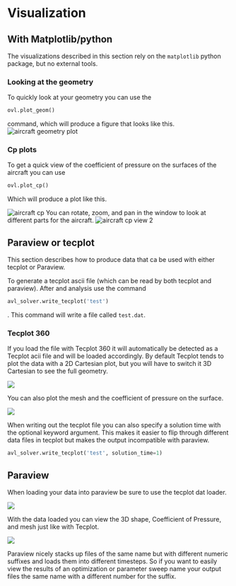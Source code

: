 # Visualization


## With Matplotlib/python
The visualizations described in this section rely on the `matplotlib` python package, but no external tools. 

### Looking at the geometry
To quickly look at your geometry you can use the
```python
ovl.plot_geom()
``` 
command, which will produce a figure that looks like this. 
![aircraft geometry plot](figures/aircraft_geom.png)


### Cp plots 
To get a quick view of the coefficient of pressure on the surfaces of the aircraft you can use 
```python
ovl.plot_cp()
```
Which will produce a plot like this. 

![aircraft cp](figures/aircraft_cp.png)
You can rotate, zoom, and pan in the window to look at different parts for the aircraft.
![aircraft cp view 2](figures/aircraft_cp_view2.png)

## Paraview or tecplot
This section describes how to produce data that ca be used with either tecplot or Paraview.

To generate a tecplot ascii file (which can be read by both tecplot and paraview). 
After and analysis use the command 
```python
avl_solver.write_tecplot('test')
```
. This command will write a file called `test.dat`.

### Tecplot 360

If you load the file with Tecplot 360 it will automatically be detected as a Tecplot acii file and will be loaded accordingly. 
By default Tecplot tends to plot the data with a 2D Cartesian plot, but you will have to switch it 3D Cartesian to see the full geometry. 

![](figures/tecplot_geom.png)

You can also plot the mesh and the coefficient of pressure on the surface. 

![](figures/tecplot_cp.png)

When writing out the tecplot file you can also specify a solution time with the optional keyword argument. 
This makes it easier to flip through different data files in tecplot but makes the output incompatible with paraview.
```python 
avl_solver.write_tecplot('test', solution_time=1)
```

## Paraview

When loading your data into paraview be sure to use the tecplot dat loader. 

![](figures/paraview_loader.png)

With the data loaded you can view the 3D shape, Coefficient of Pressure, and mesh just like with Tecplot. 

![](figures/paraview_cp.png)


Paraview nicely stacks up files of the same name but with different numeric suffixes and loads them into different timesteps. 
So if you want to easily view the results of an optimization or parameter sweep name your output files the same name with a different number for the suffix. 